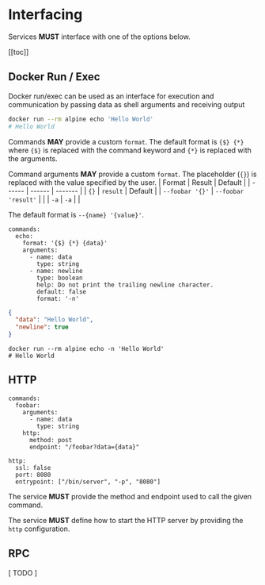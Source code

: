 # Interfacing

Services **MUST** interface with one of the options below.

[[toc]]

## Docker Run / Exec

Docker run/exec can be used as an interface for execution and communication by passing data as shell arguments and receiving output

```bash
docker run --rm alpine echo 'Hello World'
# Hello World
```

Commands **MAY** provide a custom `format`. The default format is `{$} {*}` where `{$}` is replaced with the command keyword and `{*}` is replaced with the arguments.

Command arguments **MAY** provide a custom `format`. The placeholder (`{}`) is replaced with the value specified by the user.
| Format | Result | Default |
| ------ | ------ | ------- |
| `{}` | `result` | Default |
| `--foobar '{}'` | `--foobar 'result'` | |
| `-a` | `-a` | |


The default format is `--{name} '{value}'`.


```yaml{3}
commands:
  echo:
    format: '{$} {*} {data}'
    arguments:
      - name: data
        type: string
      - name: newline
        type: boolean
        help: Do not print the trailing newline character.
        default: false
        format: '-n'
```

```json
{
  "data": "Hello World",
  "newline": true
}
```

```shell
docker run --rm alpine echo -n 'Hello World'
# Hello World
```

## HTTP

```yaml{6}
commands:
  foobar:
    arguments:
      - name: data
        type: string
    http:
      method: post
      endpoint: "/foobar?data={data}"

http:
  ssl: false
  port: 8080
  entrypoint: ["/bin/server", "-p", "8080"]
```

The service **MUST** provide the method and endpoint used to call the given command.

The service **MUST** define how to start the HTTP server by providing the `http` configuration.


## RPC

[ TODO ]
